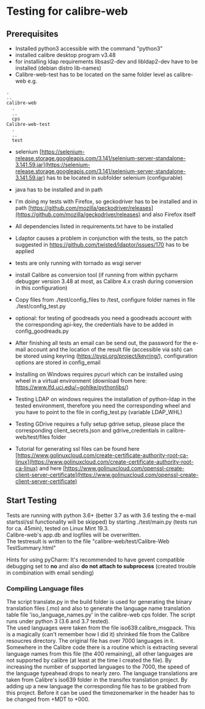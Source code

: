 # Testing for calibre-web

## Prerequisites

- Installed python3 accessible with the command "python3"
- installed calibre desktop program v3.48
- for installing ldap requirements libsasl2-dev and libldap2-dev have to be installed (debian distro lib-names)
- Calibre-web-test has to be located on the same folder level as calibre-web
e.g.
```
.
..
calibre-web
  .
  ..
  cps
Calibre-web-test
  .
  ..
  test
```

- selenium [https://selenium-release.storage.googleapis.com/3.141/selenium-server-standalone-3.141.59.jar](https://selenium-release.storage.googleapis.com/3.141/selenium-server-standalone-3.141.59.jar) has to be located in subfolder selenium (configurable)
- java has to be installed and in path

- I'm doing my tests with Firefox, so geckodriver has to be installed and in path [https://github.com/mozilla/geckodriver/releases](https://github.com/mozilla/geckodriver/releases) and also Firefox itself

- All dependencies listed in requirements.txt have to be installed

- Ldaptor causes a problem in conjunction with the tests, so the patch suggested in https://github.com/twisted/ldaptor/issues/170 has to be applied

- tests are only running with tornado as wsgi server

- install Calibre as conversion tool (if running from within pycharm debugger version 3.48 at most, as Calibre 4.x crash during conversion in this configuration)

- Copy files from ./test/config_files to /test, configure folder names in file ./test/config_test.py

- optional: for testing of goodreads you need a goodreads account with the corresponding api-key, the credentials have to be added in config_goodreads.py

- After finishing all tests an email can be send out, the password for the e-mail account and the location of the result file (accessible via ssh) can be stored using keyring (https://pypi.org/project/keyring/), configuration options are stored in config_email

- Installing on Windows requires pycurl which can be installed using wheel in a virtual environment (download from here: https://www.lfd.uci.edu/~gohlke/pythonlibs/)

- Testing LDAP on windows requires the installation of python-ldap in the tested environment, therefore you need the corresponding wheel and you have to point to the file in config_test.py (variable LDAP_WHL)   

- Testing GDrive requires a fully setup gdrive setup, please place the corresponding client_secrets.json and gdrive_credentials in calibre-web/test/files folder

- Tutorial for generating ssl files can be found here [https://www.golinuxcloud.com/create-certificate-authority-root-ca-linux](https://www.golinuxcloud.com/create-certificate-authority-root-ca-linux) and here [https://www.golinuxcloud.com/openssl-create-client-server-certificate](https://www.golinuxcloud.com/openssl-create-client-server-certificate)
## Start Testing

Tests are running with python 3.6+ (better 3.7 as with 3.6 testing the e-mail startssl/ssl functionality will be skipped) by starting ./test/main.py (tests run for ca. 45min), tested on Linux Mint 19.3. \
Calibre-web's app.db and logfiles will be overwritten.\
The testresult is written to the file "calibre-web/test/Calibre-Web TestSummary.html"

Hints for using pyCharm: 
It's recommended to have gevent compatible debugging set to **no** and also **do not attach to subprocess** (created trouble in combination with email sending)

### Compiling Language files

The script translate.py in the build folder is used for generating the binary translation files (.mo) and also to generate the language name translation table file 'iso_language_names.py' in the calibre-web cps folder. The script runs under python 3 (3.6 and 3.7 tested).\
The used languages were taken from the file iso639.calibre_msgpack. This is a magically (can't remember how I did it) shrinked file from the Calibre resoucres directory. The original file has over 7000 languages in it. Somewhere in the Calibre code there is a routine which is extracting several language names from this file (the 400 remaining), all other languages are not supported by calibre (at least at the time I created the file). By increasing the number of supported languages to the 7000, the speed of the language typeahead drops to nearly zero.
The language translations are taken from Calibre's iso639 folder in the transifex translation project. By adding up a new language the corresponding file has to be grabbed from this project. Before it can be used the timezonemarker in the header has to be changed from +MDT to +000.

